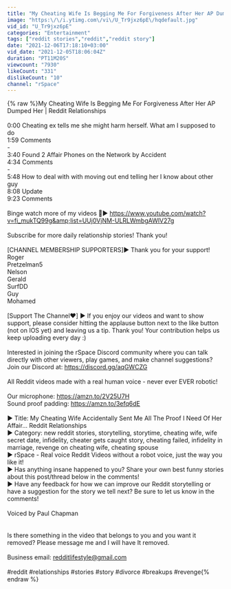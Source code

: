 ```yaml
---
title: "My Cheating Wife Is Begging Me For Forgiveness After Her AP Dumped Her | Reddit Relationships"
image: "https:\/\/i.ytimg.com\/vi\/U_Tr9jxz6pE\/hqdefault.jpg"
vid_id: "U_Tr9jxz6pE"
categories: "Entertainment"
tags: ["reddit stories","reddit","reddit story"]
date: "2021-12-06T17:18:10+03:00"
vid_date: "2021-12-05T18:06:04Z"
duration: "PT11M20S"
viewcount: "7930"
likeCount: "331"
dislikeCount: "10"
channel: "rSpace"
---
```

{% raw %}My Cheating Wife Is Begging Me For Forgiveness After Her AP Dumped Her | Reddit Relationships<br /><br />0:00 Cheating ex tells me she might harm herself. What am I supposed to do<br />1:59 Comments<br />-<br />3:40 Found 2 Affair Phones on the Network by Accident<br />4:34 Comments<br />-<br />5:48 How to deal with with moving out end telling her I know about other guy<br />8:08 Update<br />9:23 Comments<br /><br />Binge watch more of my videos 🚀► <a rel="nofollow" target="blank" href="https://www.youtube.com/watch?v=fi_mukTQ99g&amp;list=UUj0VjNM-ULRLWmbgAWlV27g">https://www.youtube.com/watch?v=fi_mukTQ99g&amp;list=UUj0VjNM-ULRLWmbgAWlV27g</a><br /><br />Subscribe for more daily relationship stories! Thank you!<br /><br />[CHANNEL MEMBERSHIP SUPPORTERS]► Thank you for your support!<br />Roger<br />Pretzelman5<br />Nelson<br />Gerald<br />SurfDD<br />Guy<br />Mohamed<br /><br />[Support The Channel❤️️] ► If you enjoy our videos and want to show support, please consider hitting the applause button next to the like button (not on IOS yet) and leaving us a tip. Thank you! Your contribution helps us keep uploading every day :)<br /><br />Interested in joining the rSpace Discord community where you can talk directly with other viewers, play games, and make channel suggestions? Join our Discord at: <a rel="nofollow" target="blank" href="https://discord.gg/aqGWCZG">https://discord.gg/aqGWCZG</a><br /><br />All Reddit videos made with a real human voice - never ever EVER robotic!<br /><br />Our microphone: <a rel="nofollow" target="blank" href="https://amzn.to/2V25U7H">https://amzn.to/2V25U7H</a><br />Sound proof padding: <a rel="nofollow" target="blank" href="https://amzn.to/3efq6dE">https://amzn.to/3efq6dE</a><br /><br />► Title: My Cheating Wife Accidentally Sent Me All The Proof I Need Of Her Affair... Reddit Relationships<br />► Category: new reddit stories, storytelling, storytime, cheating wife, wife secret date, infidelity, cheater gets caught story, cheating failed, infidelity in marriage, revenge on cheating wife, cheating spouse<br />► rSpace - Real voice Reddit Videos without a robot voice, just the way you like it!<br />► Has anything insane happened to you? Share your own best funny stories about this post/thread below in the comments!<br />► Have any feedback for how we can improve our Reddit storytelling or have a suggestion for the story we tell next? Be sure to let us know in the comments!<br /><br />Voiced by Paul Chapman<br /><br /><br />Is there something in the video that belongs to you and you want it removed? Please message me and I will have It removed.<br /><br />Business email: redditlifestyle@gmail.com<br /><br />#reddit #relationships #stories #story #divorce #breakups #revenge{% endraw %}
